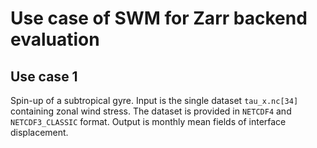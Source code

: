 # Use case of SWM for Zarr backend evaluation

## Use case 1
Spin-up of a subtropical gyre. Input is the single dataset `tau_x.nc[34]` containing zonal wind stress.
The dataset is provided in `NETCDF4` and `NETCDF3_CLASSIC` format.
Output is monthly mean fields of interface displacement.
